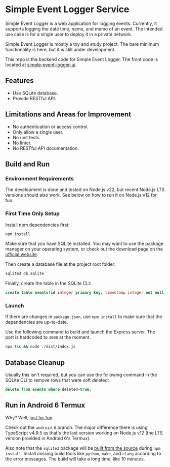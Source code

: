 # Simple Event Logger Service

Simple Event Logger is a web application for logging events. Currently, it supports logging the date time, name, and memo of an event. The intended use case is for a single user to deploy it in a private network.

Simple Event Logger is mostly a toy and study project. The bare minimum functionality is here, but it is still under development.

This repo is the backend code for Simple Event Logger. The front code is located at [simple-event-logger-ui](https://github.com/zzpxyx/simple-event-logger-ui).

## Features

- Use SQLite database.
- Provide RESTful API.

## Limitations and Areas for Improvement

- No authentication or access control.
- Only allow a single user.
- No unit tests.
- No linter.
- No RESTful API documentation.

## Build and Run

### Environment Requirements

The development is done and tested on Node.js v22, but recent Node.js LTS versions should also work. See below on how to run it on Node.js v12 for fun.

### First Time Only Setup

Install npm dependencies first:

```bash
npm install
```

Make sure that you have SQLite installed. You may want to use the package manager on your operating system, or check out the download page on the [official website](https://www.sqlite.org/download.html).

Then create a database file at the project root folder:

```bash
sqlite3 db.sqlite
```

Finally, create the table in the SQLite CLI:

```sql
create table events(id integer primary key, timestamp integer not null, name text not null, memo text, deleted boolean);
```

### Launch

If there are changes in `package.json`, use `npm install` to make sure that the dependencies are up-to-date.

Use the following command to build and launch the Express server. The port is hardcoded to `3000` at the moment.

```bash
npx tsc && node ./dist/index.js
```

## Database Cleanup

Usually this isn't required, but you can use the following command in the SQLite CLI to remove rows that were soft deleted:

```sql
delete from events where deleted=true;
```

## Run in Android 6 Termux

Why? Well, [just for fun](https://www.zzpxyx.com/posts/repurposing-an-old-android-phone/).

Check out the `android-6` branch. The major difference there is using TypeScript v4.9.5 as that's the last version working on Node.js v12 (the LTS version provided in Android 6's Termux).

Also note that the `sqlite3` package will be [built from the source](https://www.npmjs.com/package/sqlite3#source-install) during `npm install`. Install missing build tools like `python`, `make`, and `clang` according to the error messages. The build will take a long time, like 10 minutes.
